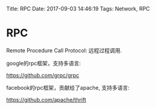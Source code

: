 Title: RPC
Date: 2017-09-03 14:46:19
Tags: Network, RPC



# RPC

Remote Procedure Call Protocol: 远程过程调用.

google的rpc框架，支持多语言:

<https://github.com/grpc/grpc>

facebook的rpc框架，贡献给了apache, 支持多语言:

<https://github.com/apache/thrift>
